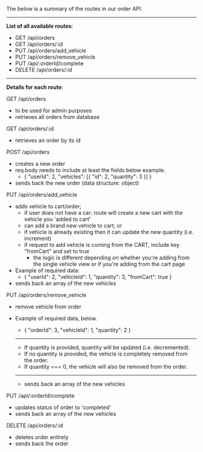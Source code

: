 The below is a summary of the routes in our order API.

---
**List of all available routes**: 

- GET /api/orders
- GET /api/orders/:id
- PUT /api/orders/add_vehicle
- PUT /api/orders/remove_vehicle
- PUT /api/:orderId/complete
- DELETE /api/orders/:id
---
**Details for each route**: 

GET /api/orders
- to be used for admin purposes
- retrieves all orders from database

GET /api/orders/:id
- retrieves an order by its id


POST /api/orders
- creates a new order
- req.body needs to include at least the fields below example:
    - {
        "userId": 2,
        "vehicles": [{
            "id": 2,
            "quantity": 3
        }]
    }
- sends back the new order (data structure: object)

PUT /api/orders/add_vehicle
- adds vehicle to cart/order; 
    - if user does not have a car: route will create a new cart with the vehicle you 'added to cart'
    - can add a brand new vehicle to cart; or 
    - if vehicle is already existing then it can update the new quantity (i.e. increment)
    - if request to add vehicle is coming from the CART, include key "fromCart" and set to true
        - the logic is different depending on whether you're adding from the single vehicle view or 
        if you're adding from the cart page
- Example of required data:
    - {
    "userId": 2,
    "vehicleId": 1,
    "quantity": 3,
    "fromCart": true
    }
- sends back an array of the new vehicles

PUT /api/orders/remove_vehicle
- remove vehicle from order
- Example of required data, below. 
    - {
    "orderId": 3,
    "vehicleId": 1,
    "quantity":  2
    }
  
  ****
  - If quantity is provided, quantity will be updated (i.e. decremented).
  - If no quantity is provided, the vehicle is completely removed from the order.
  - If quantity === 0, the vehicle will also be removed from the order.
  ****

  - sends back an array of the new vehicles


PUT /api/:orderId/complete
- updates status of order to 'completed'
- sends back an array of the new vehicles

DELETE /api/orders/:id
- deletes order entirely
- sends back the order

